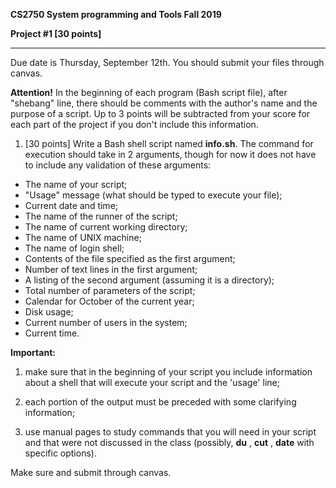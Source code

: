 **CS2750 System programming and Tools Fall 2019**

**Project #1 [30 points]**

---------------------------------------------------------------------------------------------------

Due date is Thursday, September 12th. You should submit your files through canvas.

**Attention!** In the beginning of each program (Bash script file), after &quot;shebang&quot; line, there should be comments with the author&#39;s name and the purpose of a script. Up to 3 points will be subtracted from your score for each part of the project if you don&#39;t include this information.

1. [30 points] Write a Bash shell script named **info.sh**. The command for execution should take in 2 arguments, though for now it does not have to include any validation of these arguments:

- The name of your script;
- &quot;Usage&quot; message (what should be typed to execute your file);
- Current date and time;
- The name of the runner of the script;
- The name of current working directory;
- The name of UNIX machine;
- The name of login shell;
- Contents of the file specified as the first argument;
- Number of text lines in the first argument;
- A listing of the second argument (assuming it is a directory);
- Total number of parameters of the script;
- Calendar for October of the current year;
- Disk usage;
- Current number of users in the system;
- Current time.

**Important:**

1) make sure that in the beginning of your script you include information about a shell that will execute your script and the &#39;usage&#39; line;

2) each portion of the output must be preceded with some clarifying information;

4) use manual pages to study commands that you will need in your script and that were not discussed in the class (possibly, **du** , **cut** , **date** with specific options).

Make sure and submit through canvas.
